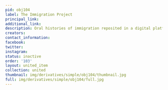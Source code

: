 ```yaml
---
pid: obj104
label: The Immigration Project
principal_link: 
additional_link: 
description: Oral histories of immigration reposited in a digital platform.
creators: 
contact_information: 
facebook: 
twitter: 
instagram: 
status: inactive
order: '103'
layout: united_item
collection: united
thumbnail: img/derivatives/simple/obj104/thumbnail.jpg
full: img/derivatives/simple/obj104/full.jpg
---
```

